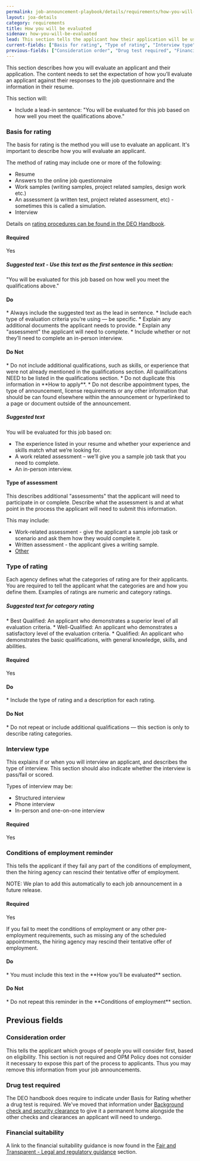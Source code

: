 ```yaml
---
permalink: job-announcement-playbook/details/requirements/how-you-will-be-evaluated/
layout: joa-details
category: requirements
title: How you will be evaluated
sidenav: how-you-will-be-evaluated
lead: This section tells the applicant how their application will be use to determine your eligibility, qualifications, and quality ranking for this position.
current-fields: ["Basis for rating", "Type of rating", "Interview type", "Conditions of employment reminder"]
previous-fields: ["Consideration order", "Drug test required", "Financial suitability"]
---
```


This section describes how you will evaluate an applicant and their application.  The content needs to set the expectation of how you’ll evaluate an applicant against their responses to the job questionnaire and the information in their resume.

This section will:

*	Include a lead-in sentence: "You will be evaluated for this job based on how well you meet the qualifications above."

### Basis for rating

The basis for rating is the method you will use to evaluate an applicant.  It's important to describe how you will evaluate an applicant.

The method of rating may include one or more of the following:

*	Resume
*	Answers to the online job questionnaire
*	Work samples (writing samples, project related samples, design work etc.)
*	An assessment (a written test, project related assessment, etc) - sometimes this is called a simulation.
*	Interview

Details on [rating procedures can be found in the DEO Handbook](https://www.opm.gov/policy-data-oversight/hiring-information/competitive-hiring/deo_handbook.pdf).


#### Required
Yes

<div class="usajobs-recruitment-joa-playbook-details__suggested-text">
<h5>Suggested text - Use this text as the first sentence in this section:</h5>
"You will be evaluated for this job based on how well you meet the qualifications above."
</div>

<div class="usajobs-recruitment-joa-playbook-details__container">
<div class="usajobs-recruitment-joa-playbook-details__do">
  <h4><span class="fa fa-check"></span> Do</h4>
  * Always include the suggested text as the lead in sentence.
  * Include each type of evaluation criteria you’re using — be specific.
  * Explain any additional documents the applicant needs to provide.
  * Explain any "assessment" the applicant will need to complete.
  * Include whether or not they’ll need to complete an in-person interview.

</div>
<div class="usajobs-recruitment-joa-playbook-details__do-not">
  <h4><span class="fa fa-times"></span> Do Not</h4>
  * Do not include additional qualifications, such as skills, or experience that were not already mentioned in the qualifications section. All qualifications NEED to be listed in the qualifications section.
  * Do not duplicate this information in **How to apply**.
  * Do not describe appointment types, the type of announcement, license requirements or any other information that should be can found elsewhere within the announcement or hyperlinked to a page or document outside of the announcement.
</div>
</div>

<div class="usajobs-recruitment-joa-playbook-details__suggested-text">
<h5>Suggested text</h5>
You will be evaluated for this job based on:

* The experience listed in your resume and whether your experience and skills match what we’re looking for.
*	A work related assessment – we’ll give you a sample job task that you need to complete.
*	An in-person interview.
</div>

#### Type of assessment

This describes additional "assessments" that the applicant will need to participate in or complete. Describe what the assessment is and at what point in the process the applicant will need to submit this information.

This may include:

*	Work-related assessment - give the applicant a sample job task or scenario and ask them how they would complete it.
*	Written assessment - the applicant gives a writing sample.
*	[Other](https://www.opm.gov/policy-data-oversight/assessment-and-selection/other-assessment-methods/assessment-method-considerations/)

### Type of rating

Each agency defines what the categories of rating are for their applicants. You are required to tell the applicant what the categories are and how you define them. Examples of ratings are numeric and category ratings.

<div class="usajobs-recruitment-joa-playbook-details__suggested-text">
<h5>Suggested text for category rating</h5>
*	Best Qualified: An applicant who demonstrates a superior level of all evaluation criteria.
*	Well-Qualified: An applicant who demonstrates a satisfactory level of the evaluation criteria.
*	Qualified: An applicant who demonstrates the basic qualifications, with general knowledge, skills, and abilities.
</div>

#### Required
Yes

<div class="usajobs-recruitment-joa-playbook-details__container">
<div class="usajobs-recruitment-joa-playbook-details__do">
  <h4><span class="fa fa-check"></span> Do</h4>
  * Include the type of rating and a description for each rating.
</div>
<div class="usajobs-recruitment-joa-playbook-details__do-not">
  <h4><span class="fa fa-times"></span> Do Not</h4>
  * Do not repeat or include additional qualifications — this section is only to describe rating categories.
</div>
</div>

### Interview type

This explains if or when you will interview an applicant, and describes the type of interview. This section should also indicate whether the interview is pass/fail or scored.

Types of interview may be:

*	Structured interview
*	Phone interview
*	In-person and one-on-one interview

#### Required
Yes

### Conditions of employment reminder

This tells the applicant if they fail any part of the conditions of employment, then the hiring agency can rescind their tentative offer of employment.

NOTE: We plan to add this automatically to each job announcement in a future release.

#### Required
Yes

<div class="usajobs-recruitment-joa-playbook-details__suggested-text">
  If you fail to meet the conditions of employment or any other pre-employment requirements, such as missing any of the scheduled appointments, the hiring agency may rescind their tentative offer of employment.
</div>

<div class="usajobs-recruitment-joa-playbook-details__container">
<div class="usajobs-recruitment-joa-playbook-details__do">
  <h4><span class="fa fa-check"></span> Do</h4>
  * You must include this text in the **How you’ll be evaluated** section.
</div>
<div class="usajobs-recruitment-joa-playbook-details__do-not">
  <h4><span class="fa fa-times"></span> Do Not</h4>
  * Do not repeat this reminder in the **Conditions of employment** section.
</div>
</div>

## Previous fields

### Consideration order

This tells the applicant which groups of people you will consider first, based on eligibility. This section is not required and OPM Policy does not consider it necessary to expose this part of the process to applicants. Thus you may remove this information from your job announcements.

### Drug test required

The DEO handbook does require to indicate under Basis for Rating whether a drug test is required. We've moved that information under [Background check and security clearance](../background-check/#drug-test-required) to give it a permanent home alongside the other checks and clearances an applicant will need to undergo.

### Financial suitability

A link to the financial suitability guidance is now found in the [Fair and Transparent - Legal and regulatory guidance](../fair-and-transparent/#legal-and-regulatory-guidance) section.
